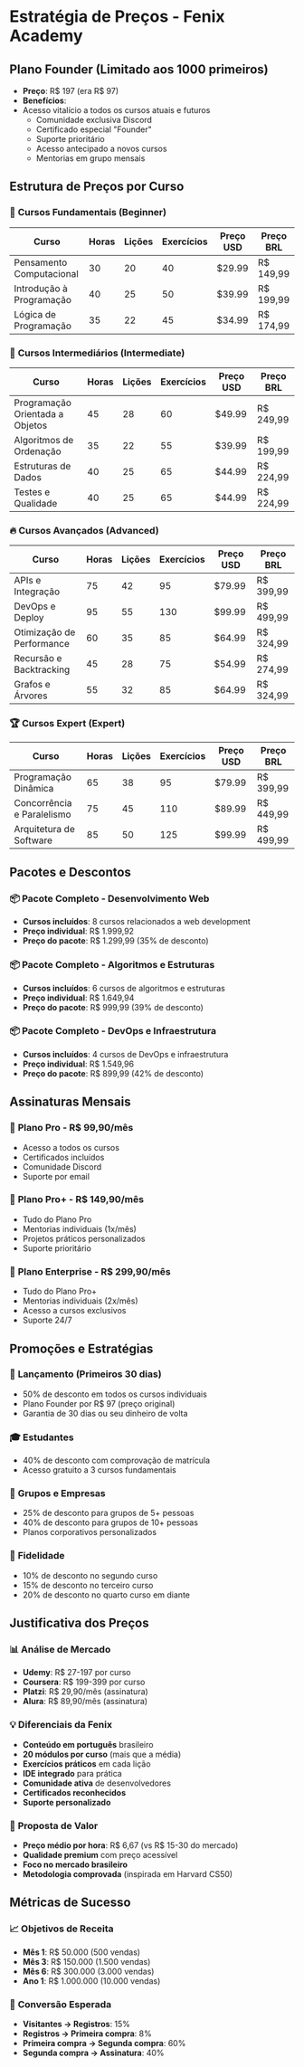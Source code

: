 # Estratégia de Preços - Fenix Academy

## Plano Founder (Limitado aos 1000 primeiros)
- **Preço**: R$ 197 (era R$ 97)
- **Benefícios**:
- Acesso vitalício a todos os cursos atuais e futuros
  - Comunidade exclusiva Discord
  - Certificado especial "Founder"
  - Suporte prioritário
  - Acesso antecipado a novos cursos
  - Mentorias em grupo mensais

## Estrutura de Preços por Curso

### 🎯 **Cursos Fundamentais** (Beginner)
| Curso | Horas | Lições | Exercícios | Preço USD | Preço BRL |
|-------|-------|--------|------------|-----------|-----------|
| Pensamento Computacional | 30 | 20 | 40 | $29.99 | R$ 149,99 |
| Introdução à Programação | 40 | 25 | 50 | $39.99 | R$ 199,99 |
| Lógica de Programação | 35 | 22 | 45 | $34.99 | R$ 174,99 |

### 🚀 **Cursos Intermediários** (Intermediate)
| Curso | Horas | Lições | Exercícios | Preço USD | Preço BRL |
|-------|-------|--------|------------|-----------|-----------|
| Programação Orientada a Objetos | 45 | 28 | 60 | $49.99 | R$ 249,99 |
| Algoritmos de Ordenação | 35 | 22 | 55 | $39.99 | R$ 199,99 |
| Estruturas de Dados | 40 | 25 | 65 | $44.99 | R$ 224,99 |
| Testes e Qualidade | 40 | 25 | 65 | $44.99 | R$ 224,99 |

### 🔥 **Cursos Avançados** (Advanced)
| Curso | Horas | Lições | Exercícios | Preço USD | Preço BRL |
|-------|-------|--------|------------|-----------|-----------|
| APIs e Integração | 75 | 42 | 95 | $79.99 | R$ 399,99 |
| DevOps e Deploy | 95 | 55 | 130 | $99.99 | R$ 499,99 |
| Otimização de Performance | 60 | 35 | 85 | $64.99 | R$ 324,99 |
| Recursão e Backtracking | 45 | 28 | 75 | $54.99 | R$ 274,99 |
| Grafos e Árvores | 55 | 32 | 85 | $64.99 | R$ 324,99 |

### 🏆 **Cursos Expert** (Expert)
| Curso | Horas | Lições | Exercícios | Preço USD | Preço BRL |
|-------|-------|--------|------------|-----------|-----------|
| Programação Dinâmica | 65 | 38 | 95 | $79.99 | R$ 399,99 |
| Concorrência e Paralelismo | 75 | 45 | 110 | $89.99 | R$ 449,99 |
| Arquitetura de Software | 85 | 50 | 125 | $99.99 | R$ 499,99 |

## Pacotes e Descontos

### 📦 **Pacote Completo - Desenvolvimento Web**
- **Cursos incluídos**: 8 cursos relacionados a web development
- **Preço individual**: R$ 1.999,92
- **Preço do pacote**: R$ 1.299,99 (35% de desconto)

### 📦 **Pacote Completo - Algoritmos e Estruturas**
- **Cursos incluídos**: 6 cursos de algoritmos e estruturas
- **Preço individual**: R$ 1.649,94
- **Preço do pacote**: R$ 999,99 (39% de desconto)

### 📦 **Pacote Completo - DevOps e Infraestrutura**
- **Cursos incluídos**: 4 cursos de DevOps e infraestrutura
- **Preço individual**: R$ 1.549,96
- **Preço do pacote**: R$ 899,99 (42% de desconto)

## Assinaturas Mensais

### 💎 **Plano Pro** - R$ 99,90/mês
- Acesso a todos os cursos
- Certificados incluídos
- Comunidade Discord
- Suporte por email

### 💎 **Plano Pro+** - R$ 149,90/mês
- Tudo do Plano Pro
- Mentorias individuais (1x/mês)
- Projetos práticos personalizados
- Suporte prioritário

### 💎 **Plano Enterprise** - R$ 299,90/mês
- Tudo do Plano Pro+
- Mentorias individuais (2x/mês)
- Acesso a cursos exclusivos
- Suporte 24/7

## Promoções e Estratégias

### 🎉 **Lançamento** (Primeiros 30 dias)
- 50% de desconto em todos os cursos individuais
- Plano Founder por R$ 97 (preço original)
- Garantia de 30 dias ou seu dinheiro de volta

### 🎓 **Estudantes**
- 40% de desconto com comprovação de matrícula
- Acesso gratuito a 3 cursos fundamentais

### 👥 **Grupos e Empresas**
- 25% de desconto para grupos de 5+ pessoas
- 40% de desconto para grupos de 10+ pessoas
- Planos corporativos personalizados

### 🔄 **Fidelidade**
- 10% de desconto no segundo curso
- 15% de desconto no terceiro curso
- 20% de desconto no quarto curso em diante

## Justificativa dos Preços

### 📊 **Análise de Mercado**
- **Udemy**: R$ 27-197 por curso
- **Coursera**: R$ 199-399 por curso
- **Platzi**: R$ 29,90/mês (assinatura)
- **Alura**: R$ 89,90/mês (assinatura)

### 💡 **Diferenciais da Fenix**
- **Conteúdo em português** brasileiro
- **20 módulos por curso** (mais que a média)
- **Exercícios práticos** em cada lição
- **IDE integrado** para prática
- **Comunidade ativa** de desenvolvedores
- **Certificados reconhecidos**
- **Suporte personalizado**

### 🎯 **Proposta de Valor**
- **Preço médio por hora**: R$ 6,67 (vs R$ 15-30 do mercado)
- **Qualidade premium** com preço acessível
- **Foco no mercado brasileiro**
- **Metodologia comprovada** (inspirada em Harvard CS50)

## Métricas de Sucesso

### 📈 **Objetivos de Receita**
- **Mês 1**: R$ 50.000 (500 vendas)
- **Mês 3**: R$ 150.000 (1.500 vendas)
- **Mês 6**: R$ 300.000 (3.000 vendas)
- **Ano 1**: R$ 1.000.000 (10.000 vendas)

### 🎯 **Conversão Esperada**
- **Visitantes → Registros**: 15%
- **Registros → Primeira compra**: 8%
- **Primeira compra → Segunda compra**: 60%
- **Segunda compra → Assinatura**: 40% 